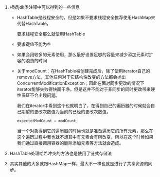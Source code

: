 1. 根据jdk类注释中可以得到的一些信息

   - HashTable是线程安全的，但是如果不要求线程安全推荐使用HashMap来代替HashTable，

     要求线程安全那么就使用HashTable

   - 要求键值不能为空

   - 如果会用较多的元素使用，那么最好设置足够的容量来减少添加元素时扩容的浪费的时间

   - 关于modCount：在HashTable被创建完成后，除了使用iterator自己的remove方法，其他任何对于它结构性改变的方法都会抛出ConcurrentModificationException；因此在面对同步更改的情况下iterator能够失败得快而干净。但是这并不能对于非同步的同时更改带来硬性保证不会出现问题。

     我们在iterator中看到这个也就明白了，在得到自己的遍历器的时候就会自己期望的更改次数值为当前的已经的更改次数值。

     ```java
     expectedModCount = modCount;
     ```

     当一个对象得到它的遍历器的时候也就是准备遍历它的所有元素，那么在这个遍历过程中我也就不想其中有元素会有所改变，所以在这个时候如果我们通过直接调用容器的删除添加元素等方法就会造成。

     

2. HashTable处理哈希冲突的方法也是使用了链式存储法

3. 其实其他的大多就跟HashMap一样，最大不一样也就是进行了共享资源的同步。

   

   

   

   

   

   

   

   

   

   

   

   

   

   